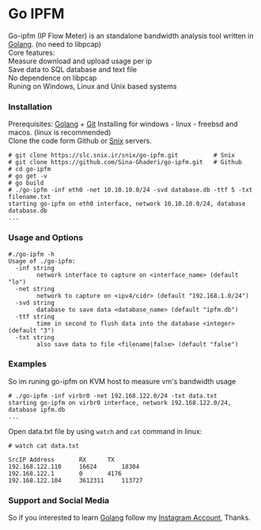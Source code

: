 # Go IPFM
Go-ipfm (IP Flow Meter) is an standalone bandwidth analysis tool written in [Golang](https://golang.org). (no need to libpcap)  
Core features:  
Measure download and upload usage per ip  
Save data to SQL database and text file  
No dependence on libpcap  
Runing on Windows, Linux and Unix based systems  

### Installation
Prerequisites: [Golang](https://golang.org) + [Git](https://git-scm.com)
Installing for windows - linux - freebsd and macos. (linux is recommended)  
Clone the code form Github or [Snix](https://slc.snix.ir/snix/go-ipfm) servers.
```
# git clone https://slc.snix.ir/snix/go-ipfm.git          # Snix
# git clone https://github.com/Sina-Ghaderi/go-ipfm.git   # Github  
# cd go-ipfm
# go get -v
# go build
# ./go-ipfm -inf eth0 -net 10.10.10.0/24 -svd database.db -ttf 5 -txt filename.txt
starting go-ipfm on eth0 interface, network 10.10.10.0/24, database database.db
...
```
### Usage and Options
```
#./go-ipfm -h
Usage of ./go-ipfm:
  -inf string
    	network interface to capture on <interface_name> (default "lo")
  -net string
    	network to capture on <ipv4/cidr> (default "192.168.1.0/24")
  -svd string
    	database to save data <database_name> (default "ipfm.db")
  -ttf string
    	time in second to flush data into the database <integer> (default "3")
  -txt string
    	also save data to file <filename|false> (default "false")
```
### Examples
So im runing go-ipfm on KVM host to measure vm's bandwidth usage  
```
# ./go-ipfm -inf virbr0 -net 192.168.122.0/24 -txt data.txt
starting go-ipfm on virbr0 interface, network 192.168.122.0/24, database ipfm.db
...
```
Open data.txt file by using `watch` and `cat` command in linux:
```
# watch cat data.txt

SrcIP Address		RX		TX
192.168.122.110		16624		18304
192.168.122.1		0		4176
192.168.122.104		3612311		113727

```

### Support and Social Media
So if you interested to learn [Golang](https://golang.org) follow my [Instagram Account](https://instagram.com/Gonoobies), Thanks. 
